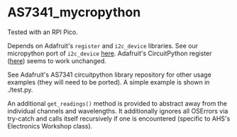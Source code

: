 # AS7341_mycropython

Tested with an RPI Pico. 

Depends on Adafruit's `register` and `i2c_device` libraries. See our micropython port of
`i2c_device` [here](https://github.com/AHSPC/adafruit_i2c_device_micropython). Adafruit's CircuitPython register ([here](https://github.com/adafruit/Adafruit_CircuitPython_Register/tree/main/adafruit_register)) seems to work unchanged.

See Adafruit's AS7341 circuitpython library repository for other usage examples (they will need to be ported).
A simple example is shown in ./test.py.

An additional `get_readings()` method is provided to abstract away from the individual channels and wavelengths.
It additionally ignores all OSErrors via try-catch and calls itself recursively if one is encountered (specific to AHS's Electronics Workshop class).
